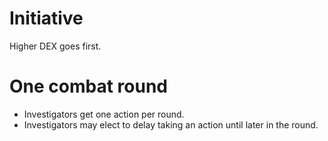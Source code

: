 <!-- TITLE: Combating -->
<!-- SUBTITLE: Strong make hooman go boom-bye hehehe -->

# Initiative
Higher DEX goes first.

# One combat round
* Investigators get one action per round.
* Investigators may elect to delay taking an action until later in the round.